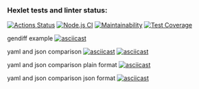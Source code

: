 ### Hexlet tests and linter status:

[![Actions Status](https://github.com/fumufu86/backend-project-lvl2/workflows/hexlet-check/badge.svg)](https://github.com/fumufu86/backend-project-lvl2/actions)
[![Node.js CI](https://github.com/fumufu86/backend-project-lvl2/actions/workflows/node.js.yml/badge.svg)](https://github.com/fumufu86/backend-project-lvl2/actions/workflows/node.js.yml)
[![Maintainability](https://api.codeclimate.com/v1/badges/e24c9364b054e76b58cf/maintainability)](https://codeclimate.com/github/fumufu86/backend-project-lvl2/maintainability)
[![Test Coverage](https://api.codeclimate.com/v1/badges/e24c9364b054e76b58cf/test_coverage)](https://codeclimate.com/github/fumufu86/backend-project-lvl2/test_coverage)

gendiff example
[![asciicast](https://asciinema.org/a/LqSEcSlI5bUF9mR0IzrOHXyul.svg)](https://asciinema.org/a/LqSEcSlI5bUF9mR0IzrOHXyul)

yaml and json comparison
[![asciicast](https://asciinema.org/a/pNRAeMh9ZHM2hOfWZnicZVSyN.svg)](https://asciinema.org/a/pNRAeMh9ZHM2hOfWZnicZVSyN)
[![asciicast](https://asciinema.org/a/WOGDPlY4ppKLPBSc5BCitfu5r.svg)](https://asciinema.org/a/WOGDPlY4ppKLPBSc5BCitfu5r)

yaml and json comparison plain format
[![asciicast](https://asciinema.org/a/FgzargnOWPriKUD37gqRMNnYv.svg)](https://asciinema.org/a/FgzargnOWPriKUD37gqRMNnYv)

yaml and json comparison json format
[![asciicast](https://asciinema.org/a/8acSvhErz1HJwA4ToCASE8KBx.svg)](https://asciinema.org/a/8acSvhErz1HJwA4ToCASE8KBx)